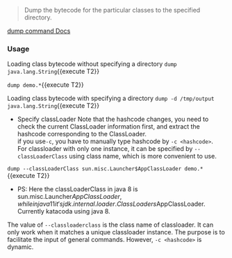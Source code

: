 > Dump the bytecode for the particular classes to the specified directory.

[dump command Docs](https://arthas.aliyun.com/en/doc/dump.html)

### Usage

Loading class bytecode without specifying a directory
`dump java.lang.String`{{execute T2}}

`dump demo.*`{{execute T2}}

Loading class bytecode with specifying a directory
`dump -d /tmp/output java.lang.String`{{execute T2}}

- Specify classLoader
  Note that the hashcode changes, you need to check the current ClassLoader information first, and extract the hashcode corresponding to the ClassLoader.  
  if you use`-c`, you have to manually type hashcode by `-c <hashcode>`.  
  For classloader with only one instance, it can be specified by `--classLoaderClass` using class name, which is more convenient to use.

`dump --classLoaderClass sun.misc.Launcher$AppClassLoader demo.*`{{execute T2}}

- PS: Here the classLoaderClass in java 8 is sun.misc.Launcher$AppClassLoader, while in java 11 it's jdk.internal.loader.ClassLoaders$AppClassLoader. Currently katacoda using java 8.

The value of `--classloaderclass` is the class name of classloader. It can only work when it matches a unique classloader instance. The purpose is to facilitate the input of general commands. However, `-c <hashcode>` is dynamic.
